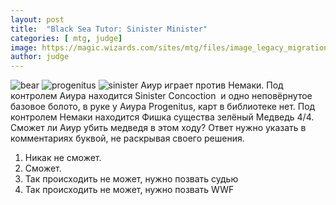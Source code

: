 ```yaml
---
layout: post
title:  "Black Sea Tutor: Sinister Minister"
categories: [ mtg, judge]
image: https://magic.wizards.com/sites/mtg/files/image_legacy_migration/mtg/images/daily/wallpapers/WP_Progenitus_2560x1600.jpg
author: judge
---
```



![bear](https://img.scryfall.com/cards/large/front/c/a/ca3dae7d-3880-4c0a-acfb-8fd227cf9fab.jpg?)
![progenitus](https://img.scryfall.com/cards/large/front/a/8/a8a5d0ba-bcb1-41db-80dd-ad22b8408105.jpg?1561968078)
![sinister](https://img.scryfall.com/cards/large/front/8/1/815ca911-ccc1-4466-8d12-054b8d241992.jpg?1562693111)
Аиур играет против Немаки. Под контролем Аиура находится Sinister Concoction  и одно неповёрнутое базовое болото, в руке у Аиура Progenitus, карт в библиотеке нет. Под контролем Немаки находится Фишка существа зелёный Медведь 4/4. Сможет ли Аиур убить медведя в этом ходу? Ответ нужно указать в комментариях буквой, не раскрывая своего решения.


1. Никак не сможет.
2. Сможет.
3. Так происходить не может, нужно позвать судью
4. Так происходить не может, нужно позвать WWF

